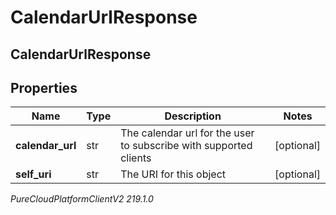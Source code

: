 # CalendarUrlResponse

## CalendarUrlResponse

## Properties

|Name | Type | Description | Notes|
|------------ | ------------- | ------------- | -------------|
| **calendar_url** | str | The calendar url for the user to subscribe with supported clients | [optional] |
| **self_uri** | str | The URI for this object | [optional] |



_PureCloudPlatformClientV2 219.1.0_
